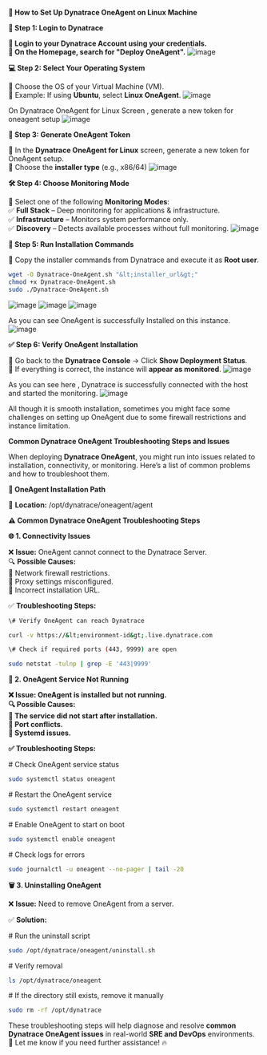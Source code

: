 **🚀 How to Set Up Dynatrace OneAgent on Linux Machine**

**🔑 Step 1: Login to Dynatrace**

**🔹 Login to your Dynatrace Account using your credentials.  
🔹 On the Homepage, search for "Deploy OneAgent".**
![image](https://github.com/user-attachments/assets/aa749e31-98c8-444b-8a84-78c4cd708d10)

**💻 Step 2: Select Your Operating System**

🔹 Choose the OS of your Virtual Machine (VM).  
🔹 Example: If using **Ubuntu**, select **Linux OneAgent**.
![image](https://github.com/user-attachments/assets/4dfc68bb-05b9-46a7-9d8c-8793b4e85261)

On Dynatrace OneAgent for Linux Screen , generate a new token for oneagent setup
![image](https://github.com/user-attachments/assets/7a35866d-eb77-4a81-90fa-d1c7689c0770)

**🔑 Step 3: Generate OneAgent Token**

🔹 In the **Dynatrace OneAgent for Linux** screen, generate a new token for OneAgent setup.  
🔹 Choose the **installer type** (e.g., x86/64)
![image](https://github.com/user-attachments/assets/bef21089-262e-4ab1-a80e-53b1f864b0a8)

**🛠️ Step 4: Choose Monitoring Mode**

🔹 Select one of the following **Monitoring Modes**:  
✅ **Full Stack** – Deep monitoring for applications & infrastructure.  
✅ **Infrastructure** – Monitors system performance only.  
✅ **Discovery** – Detects available processes without full monitoring.
![image](https://github.com/user-attachments/assets/2b516d40-1cce-41b9-a356-7d9f1257bb23)

**📜 Step 5: Run Installation Commands**

🔹 Copy the installer commands from Dynatrace and execute it as **Root user**.
```bash
wget -O Dynatrace-OneAgent.sh "&lt;installer_url&gt;"
chmod +x Dynatrace-OneAgent.sh
sudo ./Dynatrace-OneAgent.sh
```
![image](https://github.com/user-attachments/assets/57e81662-ba88-4542-b986-61d22e8082b7)
![image](https://github.com/user-attachments/assets/0e4b2dca-155e-4ee9-9700-cd61308b0f6f)
![image](https://github.com/user-attachments/assets/b5ffdf39-177d-4586-bcd2-ee31b1b2e081)

As you can see OneAgent is successfully Installed on this instance.
![image](https://github.com/user-attachments/assets/2e4c2f34-10d1-4670-8535-d5a8a8362dbf)

**✅ Step 6: Verify OneAgent Installation**

🔹 Go back to the **Dynatrace Console** → Click **Show Deployment Status**.  
🔹 If everything is correct, the instance will **appear as monitored**.
![image](https://github.com/user-attachments/assets/2caf6eb5-8c55-4051-8ea9-15bb8ea40a88)

As you can see here , Dynatrace is successfully connected with the host and started the monitoring.
![image](https://github.com/user-attachments/assets/71e1c4ef-afea-4271-ab21-677216c8d6ff)

All though it is smooth installation, sometimes you might face some challenges on setting up OneAgent due to some firewall restrictions and instance limitation.

**Common Dynatrace OneAgent Troubleshooting Steps and Issues**

When deploying **Dynatrace OneAgent**, you might run into issues related to installation, connectivity, or monitoring. Here’s a list of common problems and how to troubleshoot them.

**📌 OneAgent Installation Path**

📍 **Location:** /opt/dynatrace/oneagent/agent

**⚠️ Common Dynatrace OneAgent Troubleshooting Steps**

**🌐 1. Connectivity Issues**

❌ **Issue:** OneAgent cannot connect to the Dynatrace Server.  
🔍 **Possible Causes:**  
🔹 Network firewall restrictions.  
🔹 Proxy settings misconfigured.  
🔹 Incorrect installation URL.

✅ **Troubleshooting Steps:**
```bash
\# Verify OneAgent can reach Dynatrace

curl -v https://&lt;environment-id&gt;.live.dynatrace.com

\# Check if required ports (443, 9999) are open

sudo netstat -tulnp | grep -E '443|9999'
```

**🔄 2. OneAgent Service Not Running**

**❌ Issue: OneAgent is installed but not running.  
🔍 Possible Causes:  
🔹 The service did not start after installation.  
🔹 Port conflicts.  
🔹 Systemd issues.**

**✅ Troubleshooting Steps:**

\# Check OneAgent service status
```bash
sudo systemctl status oneagent
```
\# Restart the OneAgent service
```bash
sudo systemctl restart oneagent
```
\# Enable OneAgent to start on boot
```bash
sudo systemctl enable oneagent
```
\# Check logs for errors
```bash
sudo journalctl -u oneagent --no-pager | tail -20
```
**🗑️ 3. Uninstalling OneAgent**

❌ **Issue:** Need to remove OneAgent from a server.

✅ **Solution:**

\# Run the uninstall script
```bash
sudo /opt/dynatrace/oneagent/uninstall.sh
```
\# Verify removal
```bash
ls /opt/dynatrace/oneagent
```
\# If the directory still exists, remove it manually
```bash
sudo rm -rf /opt/dynatrace
```
These troubleshooting steps will help diagnose and resolve **common Dynatrace OneAgent issues** in real-world **SRE and DevOps** environments. 🚀 Let me know if you need further assistance! 🔥
